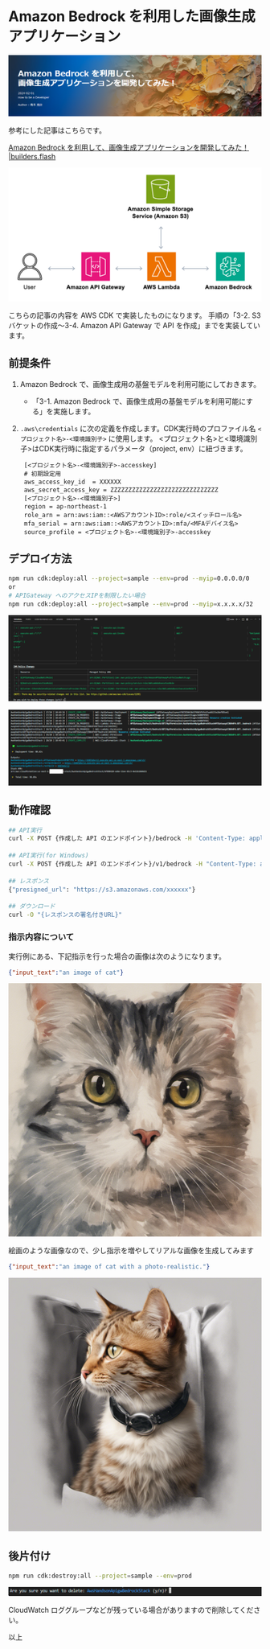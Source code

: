 # Amazon Bedrock を利用した画像生成アプリケーション

![title](/docs/images/title.png)

参考にした記事はこちらです。

[Amazon Bedrock を利用して、画像生成アプリケーションを開発してみた！ |builders.flash](https://aws.amazon.com/jp/builders-flash/202402/bedrock-image-generation/?awsf.filter-name=*all)

![overview](/docs/images/flash-2402-bedrock01.b09cca5d2fa421e37b345ea7a71bd6003032851b.png)

こちらの記事の内容を AWS CDK で実装したものになります。
手順の「3-2. S3 バケットの作成～3-4. Amazon API Gateway で API を作成」までを実装しています。

## 前提条件

1. Amazon Bedrock で、画像生成用の基盤モデルを利用可能にしておきます。
   - 「3-1. Amazon Bedrock で、画像生成用の基盤モデルを利用可能にする」を実施します。
2. `.aws\credentials` に次の定義を作成します。CDK実行時のプロファイル名 `<プロジェクト名>-<環境識別子>` に使用します。
   <プロジェクト名>と<環境識別子>はCDK実行時に指定するパラメータ（project, env）に紐づきます。

   ```text
    [<プロジェクト名>-<環境識別子>-accesskey]
    # 初期設定用
    aws_access_key_id  = XXXXXX
    aws_secret_access_key = ZZZZZZZZZZZZZZZZZZZZZZZZZZZZZZ
    [<プロジェクト名>-<環境識別子>]
    region = ap-northeast-1
    role_arn = arn:aws:iam::<AWSアカウントID>:role/<スイッチロール名>
    mfa_serial = arn:aws:iam::<AWSアカウントID>:mfa/<MFAデバイス名>
    source_profile = <プロジェクト名>-<環境識別子>-accesskey
   ```

## デプロイ方法

```sh
npm run cdk:deploy:all --project=sample --env=prod --myip=0.0.0.0/0
or
# APIGateway へのアクセスIPを制限したい場合
npm run cdk:deploy:all --project=sample --env=prod --myip=x.x.x.x/32
```

![deploy](/docs/images/deploy.png)

![deploy_done](/docs/images/deploy_done.png)

## 動作確認

```sh
## API実行
curl -X POST {作成した API のエンドポイント}/bedrock -H 'Content-Type: application/json' -d '{"input_text":"an image of cat"}'

## API実行(for Windows)
curl -X POST {作成した API のエンドポイント}/v1/bedrock -H "Content-Type: application/json" -d "{\"input_text\":\"an image of cat\"}" 

## レスポンス
{"presigned_url": "https://s3.amazonaws.com/xxxxxx"}

## ダウンロード
curl -O "{レスポンスの署名付きURL}"
```

### 指示内容について

実行例にある、下記指示を行った場合の画像は次のようになります。

```json
{"input_text":"an image of cat"}
```

![image1](/docs/images/5c2bc404e3ab48bf86629667f5d10a79.png)

絵画のような画像なので、少し指示を増やしてリアルな画像を生成してみます

```json
{"input_text":"an image of cat with a photo-realistic."}
```

![image2](/docs/images/fca7ae7e7b6b4bbd95fbbe84a62082ee.png)

## 後片付け

```sh
npm run cdk:destroy:all --project=sample --env=prod
```

![destroy](/docs/images/destroy.png)

CloudWatch ロググループなどが残っている場合がありますので削除してください。

以上
